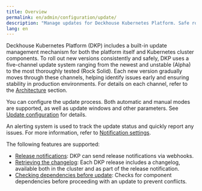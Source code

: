 ```yaml
---
title: Overview
permalink: en/admin/configuration/update/
description: "Manage updates for Deckhouse Kubernetes Platform. Safe rolling updates, notifications, and configuration management for platform and cluster components."
lang: en
---
```


Deckhouse Kubernetes Platform (DKP) includes a built-in update management mechanism
for both the platform itself and Kubernetes cluster components.
To roll out new versions consistently and safely, DKP uses a five-channel update system
ranging from the newest and unstable (Alpha) to the most thoroughly tested (Rock Solid).
Each new version gradually moves through these channels,
helping identify issues early and ensuring stability in production environments.
For details on each channel, refer to the [Architecture](../../../architecture/updating.html#release-channels) section.

You can configure the update process.
Both automatic and manual modes are supported, as well as update windows and other parameters.
See [Update configuration](configuration.html#update-modes) for details.

An alerting system is used to track the update status and quickly report any issues.
For more information, refer to [Notification settings](notifications.html).

The following features are supported:

- [Release notifications](notifications.html#configuring-notifications): DKP can send release notifications via webhooks.
- [Retrieving the changelog](../../../architecture/updating.html#retrieving-the-changelog):
  Each DKP release includes a changelog, available both in the cluster and as part of the release notification.
- [Checking dependencies before update](../../../architecture/updating.html#checking-dependencies-before-update):
  Checks for component dependencies before proceeding with an update to prevent conflicts.

